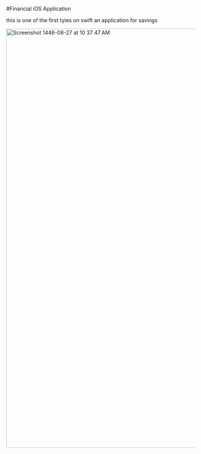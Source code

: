 #Financial iOS Application 

this is one of the first tyies on swift an application for savings

<img width="1120" alt="Screenshot 1446-08-27 at 10 37 47 AM" src="https://github.com/user-attachments/assets/6fb53998-4b83-4578-a870-27ab5243b1ca" />
